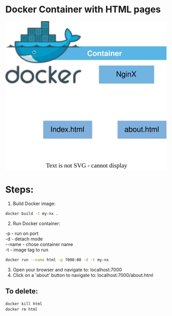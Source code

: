 <p align="center">
<h1>Docker Container with HTML pages</h1>
<img src="https://github.com/Joska99/joska/blob/main/docker/html/diagram.drawio.svg">
</p>

<h1>Steps:</h1>

1. Build Docker image:
```bash
docker build -t my-nx .
```
2. Run Docker container:

-p - run on port<br />
-d - detach mode<br />
--name - chose container name<br />
-t - image tag to run<br />

```Bash
docker run --name html -p 7000:80 -d -t my-nx 
```
3. Open your browser and navigate to: localhost:7000
4. Click on a 'about' button to navigate to: localhost:7000/about.html



<h2>To delete:</h2>

```Bash
docker kill html
docker rm html
```